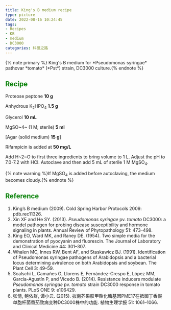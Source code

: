 ```yaml
---
title: King's B medium recipe
type: picture
date: 2022-08-16 10:24:45
tags: 
- Recipes
- KB
- medium
- DC3000
categories: 科研之路
---
```


<meta name="referrer" content="no-referrer" />
{% note primary %}  King's B medium for *Pseudomonas syringae* pathovar *tomato* (*Pst*) strain, DC3000 culture.{% endnote %}

<!--more-->

## <font color=green>Recipe</font>

Proteose peptone **10 g**

Anhydrous K<sub>2</sub>HPO<sub>4</sub> **1.5 g**

Glycerol **10 mL** 

MgSO~4~ (1 M; sterile) **5 ml**

[Agar (solid medium) **15 g**]

Rifampicin is added at **50 mg/L**

Add H~2~O to first three ingredients to bring volume to 1 L. Adjust the pH to 7.0-7.2 with HCl. Autoclave and then add 5 mL of sterile 1 M MgSO<sub>4</sub>.

{% note warning %}If MgSO<sub>4</sub> is added before autoclaving, the medium becomes cloudy.{% endnote %}

## <font color=green>Reference</font>
1. King’s B medium (2009). Cold Spring Harbor Protocols 2009: pdb.rec11326.
2. Xin XF and He SY. (2013). *Pseudomonas syringae* pv. *tomato* DC3000: a model pathogen for probing disease susceptibility and hormone signaling in plants. Annual Review of Phytopathology 51: 473–498.
3. King EO, Ward MK, and Raney DE. (1954). Two simple media for the demonstration of pyocyanin and fluorescin. The Journal of Laboratory and Clinical Medicine 44: 301–307.
4. Whalen MC, Innes RW, Bent AF, and Staskawicz BJ. (1991). Identification of Pseudomonas syringae pathogens of Arabidopsis and a bacterial locus determining avirulence on both Arabidopsis and soybean. The Plant Cell 3: 49–59.
5. Scalschi L, Camañes G, Llorens E, Fernández-Crespo E, López MM, García-Agustín P, and Vicedo B. (2014). Resistance inducers modulate *Pseudomonas syringae* pv. *tomato* strain DC3000 response in tomato plants. PLoS ONE 9: e106429.
6. 张倩, 鲍依群, 谭小云. (2015). 拟南芥果胶甲酯化酶基因PME17在抵御丁香假单胞杆菌番茄致病变种DC3000株中的功能. 植物生理学报 51: 1061–1066.


